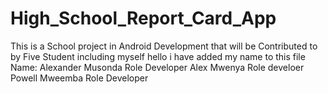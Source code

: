 # High_School_Report_Card_App
This is a School project in Android Development that will be Contributed to by Five Student including myself
hello i have added my name to this file 
Name: Alexander Musonda
Role Developer
Alex Mwenya
Role develoer
Powell Mweemba
Role Developer
